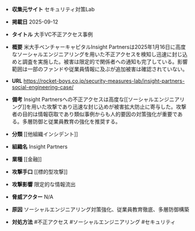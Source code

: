 - **収集元サイト**
セキュリティ対策Lab

- **掲載日**
2025-09-12

- **タイトル**
大手VC不正アクセス事例

- **概要**
米大手ベンチャーキャピタルInsight Partnersは2025年1月16日に高度なソーシャルエンジニアリングを用いた不正アクセスを検知し迅速に封じ込めと調査を実施した。被害は限定的で関係者への通知も完了している。影響範囲は一部のファンドや従業員情報に及ぶが追加被害は確認されていない。

- **URL**
https://rocket-boys.co.jp/security-measures-lab/insight-partners-social-engineering-case/

- **備考**
Insight Partnersへの不正アクセスは高度な[[ソーシャルエンジニアリング]]を用いた攻撃であり迅速な封じ込めが被害拡大防止に寄与した。攻撃者の目的は情報窃取であり類似事例からも人的要因の対策強化が重要である。多層防御と従業員教育の強化を推奨する。

- **分類**
[[他組織インシデント]]

- **組織名**
Insight Partners

- **業種**
[[金融]]

- **攻撃手口**
[[標的型攻撃]]

- **攻撃影響**
限定的な情報流出

- **脅威アクター**
N/A

- **原因**
ソーシャルエンジニアリング対策強化、従業員教育徹底、多層防御構築

- **対処方法**
#不正アクセス #ソーシャルエンジニアリング #セキュリティ
